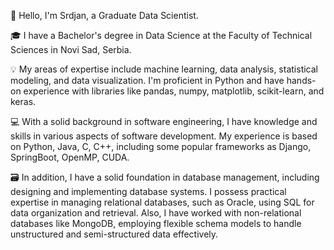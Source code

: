 👋 Hello, I'm Srdjan, a Graduate Data Scientist.

🎓 I have a Bachelor's degree in Data Science at the Faculty of Technical Sciences in Novi Sad, Serbia. 

💡 My areas of expertise include machine learning, data analysis, statistical modeling, and data visualization. I'm proficient in Python and have hands-on experience with libraries like pandas, numpy, matplotlib, scikit-learn, and keras.

💻 With a solid background in software engineering, I have knowledge and skills in various aspects of software development. My experience is based on Python, Java, C, C++, including some popular frameworks as Django, SpringBoot, OpenMP, CUDA.

🗃️ In addition, I have a solid foundation in database management, including designing and implementing database systems. I possess practical expertise in managing relational databases, such as Oracle, using SQL for data organization and retrieval. Also, I have worked with non-relational databases like MongoDB, employing flexible schema models to handle unstructured and semi-structured data effectively. 


